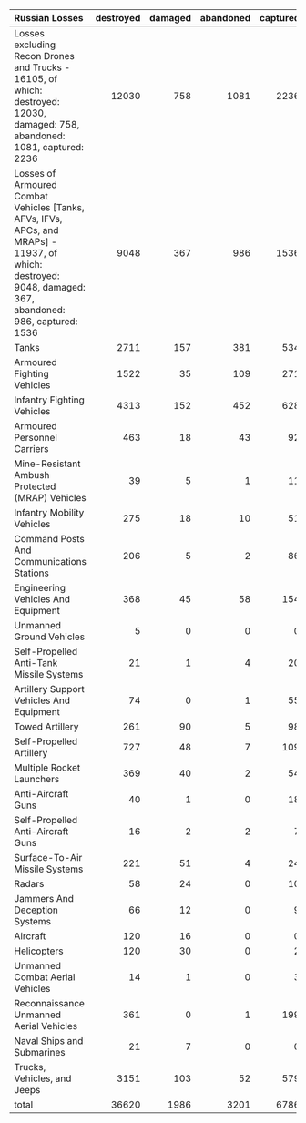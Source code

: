| Russian Losses                                                                                                                                           |   destroyed |   damaged |   abandoned |   captured |   total |
|:---------------------------------------------------------------------------------------------------------------------------------------------------------|------------:|----------:|------------:|-----------:|--------:|
| Losses excluding Recon Drones and Trucks - 16105, of which: destroyed: 12030, damaged: 758, abandoned: 1081, captured: 2236                              |       12030 |       758 |        1081 |       2236 |   16105 |
| Losses of Armoured Combat Vehicles [Tanks, AFVs, IFVs, APCs, and MRAPs] - 11937, of which: destroyed: 9048, damaged: 367, abandoned: 986, captured: 1536 |        9048 |       367 |         986 |       1536 |   11937 |
| Tanks                                                                                                                                                    |        2711 |       157 |         381 |        534 |    3783 |
| Armoured Fighting Vehicles                                                                                                                               |        1522 |        35 |         109 |        271 |    1937 |
| Infantry Fighting Vehicles                                                                                                                               |        4313 |       152 |         452 |        628 |    5545 |
| Armoured Personnel Carriers                                                                                                                              |         463 |        18 |          43 |         92 |     616 |
| Mine-Resistant Ambush Protected  (MRAP) Vehicles                                                                                                         |          39 |         5 |           1 |         11 |      56 |
| Infantry Mobility Vehicles                                                                                                                               |         275 |        18 |          10 |         51 |     354 |
| Command Posts And Communications Stations                                                                                                                |         206 |         5 |           2 |         86 |     299 |
| Engineering Vehicles And Equipment                                                                                                                       |         368 |        45 |          58 |        154 |     625 |
| Unmanned Ground Vehicles                                                                                                                                 |           5 |         0 |           0 |          0 |       5 |
| Self-Propelled Anti-Tank Missile Systems                                                                                                                 |          21 |         1 |           4 |         20 |      46 |
| Artillery Support Vehicles And Equipment                                                                                                                 |          74 |         0 |           1 |         55 |     130 |
| Towed Artillery                                                                                                                                          |         261 |        90 |           5 |         98 |     454 |
| Self-Propelled Artillery                                                                                                                                 |         727 |        48 |           7 |        109 |     891 |
| Multiple Rocket Launchers                                                                                                                                |         369 |        40 |           2 |         54 |     465 |
| Anti-Aircraft Guns                                                                                                                                       |          40 |         1 |           0 |         18 |      59 |
| Self-Propelled Anti-Aircraft Guns                                                                                                                        |          16 |         2 |           2 |          7 |      27 |
| Surface-To-Air Missile Systems                                                                                                                           |         221 |        51 |           4 |         24 |     300 |
| Radars                                                                                                                                                   |          58 |        24 |           0 |         10 |      92 |
| Jammers And Deception Systems                                                                                                                            |          66 |        12 |           0 |          9 |      87 |
| Aircraft                                                                                                                                                 |         120 |        16 |           0 |          0 |     136 |
| Helicopters                                                                                                                                              |         120 |        30 |           0 |          2 |     152 |
| Unmanned Combat Aerial Vehicles                                                                                                                          |          14 |         1 |           0 |          3 |      18 |
| Reconnaissance Unmanned Aerial Vehicles                                                                                                                  |         361 |         0 |           1 |        199 |     561 |
| Naval Ships and Submarines                                                                                                                               |          21 |         7 |           0 |          0 |      28 |
| Trucks, Vehicles, and Jeeps                                                                                                                              |        3151 |       103 |          52 |        579 |    3885 |
| total                                                                                                                                                    |       36620 |      1986 |        3201 |       6786 |   48593 |